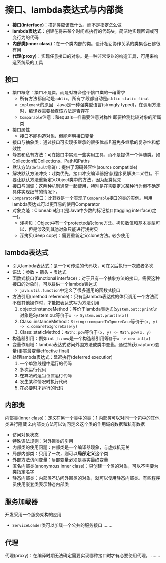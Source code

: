 # 接口、lambda表达式与内部类
- **接口(interface)**：描述类应该做什么，而不是指定怎么做
- **lambda表达式**：创建在将来某个时间点执行的代码块。简洁地实现回调或可变行为的代码
- **内部类(inner class)**：在一个类内部的类。设计相互协作关系的类集合石佛很有用
- **代理(proxy)**：实现任意接口的对象。是一种非常专业的构造工具，可用来构造系统级的工具


## 接口
- 接口概念：接口不是类，而是对符合这个接口类的一组需求
  - 所有方法都自动是`public`，所有字段都自动是`public static final`
  - `implement`的原因：Java是一种强类型语言(strongly typed)，在调用方法时，编译器需要检查该方法是否存在
  - `Comparable`注意：和equals一样需要注意对称性 即要检测比较对象的所属类 
- 接口属性
  - 接口不能构造对象，但能声明接口变量
- 接口与抽象类：通过接口可实现多继承的很多优点且避免多继承的复杂性和低效性
- 静态和私有方法：可在接口中实现一些实用工具，而不是提供一个伴随类。如Collection和Collections、Path和Paths
- 默认方法(`default`修饰)：提供了源码兼容性(source compatible)
- 解决默认方法冲突：超类优先，接口冲突编译器报错(程序员解决二义性)。不要让默认方法重新定义Object类中的方法，因为超类优先
- 接口与回调：这两种机制通常一起使用，特别是在需要定义某种行为但不确定具体实现细节的情况下。
- `Comparator`接口：比较器是一个实现了`Comparable`接口的类的实例。利用lambda表达式可以更容易的使用Comparator
- 对象克隆：Cloneable接口(是Java中少数的标记接口(tagging interface)之一)。
  - 浅拷贝：Object中有一个protected的clone方法。拷贝数值和基本类型可以，但是涉及到其他对象只能进行浅拷贝
  - 深拷贝(deep copy)：需要重新定义clone方法。较少使用


## lambda表达式
- 引入lambda表达式：是一个可传递的代码块，可在以后执行一次或者多次
- 语法：参数 + 箭头 + 表达式
- 函数式接口(functional interface)：对于只有一个抽象方法的接口，需要这种接口的对象时，可以提供一个lambda表达式
  - `java.util.function`中定义了很多通用的函数式接口
- 方法引用(method reference)：只有当lambda表达式的体只调用一个方法而不做其他操作时，才能把表达式写为方法引用
  1. object::instanceMethod：等价于lambda表达式(`System.out::println`对象是System.out等价于`x -> System.out.println(x)`)
  2. Class::instanceMethod：`String::compareToIgnoreCase`等价于`(x, y) -> x.comareToIgnoreCase(y)`
  3. Class::staticMethod：`Math::pow`等价于`(x, y) -> Math.pow(x, y)`
- 构造器引用：例如`int[]::new`是一个构造器引用等价于`x -> new int[x]`
- 变量作用域：lambda表达式访问外围方法或类中变量。通过捕获(capture)变量(事实最变量effective final)
- 处理lambda表达式：延迟执行(deferred execution)
  1. 一个单独线程中运行的代码
  2. 多次运行代码
  3. 在算法的适当位置运行代码
  4. 发生某种情况时执行代码
  5. 在必要时才运行的代码

## 内部类
内部类(inner class)：定义在另一个类中的类：1.内部类可以对同一个包中的其他类进行隐藏 2.内部类方法可以访问定义这个类的作用域的数据和私有数据

- 访问对象状态 
- 特殊语法规则：对外围类的引用
- 内部类的使用问题：内部类是一个编译器现象，与虚拟机无关
- 局部内部类：只用了一次，则可以**局部定义**这个类
- 外部方法访问变量：局部变量必须是事实最终变量
- 匿名内部类(anonymous inner class)：只创建一个类的对象，可以不需要为类指定名字
- 静态内部类：内部类不访问外围类的对象，就可以使用静态内部类。有些程序员使用嵌套类表示静态内部类 

## 服务加载器
开发采用一个服务架构的应用
- `ServiceLoader`类可以加载一个公共的服务接口
.......

## 代理
代理(proxy)：在编译时期无法确定需要实现哪种接口时才有必要使用代理。
.......